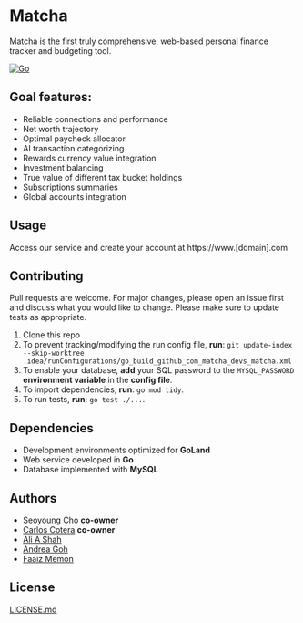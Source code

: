 # Matcha

Matcha is the first truly comprehensive, web-based personal finance tracker and budgeting tool.

[![Go](https://github.com/matcha-devs/matcha/actions/workflows/go.yml/badge.svg)](
https://github.com/matcha-devs/matcha/actions/workflows/go.yml)

## Goal features:

* Reliable connections and performance
* Net worth trajectory
* Optimal paycheck allocator
* AI transaction categorizing
* Rewards currency value integration
* Investment balancing
* True value of different tax bucket holdings
* Subscriptions summaries
* Global accounts integration

## Usage

Access our service and create your account at https://www.[domain].com

## Contributing

Pull requests are welcome.
For major changes, please open an issue first and discuss what you would like to change.
Please make sure to update tests as appropriate.

1. Clone this repo
2. To prevent tracking/modifying the run config file, **run**:
```git update-index --skip-worktree .idea/runConfigurations/go_build_github_com_matcha_devs_matcha.xml```
3. To enable your database, **add** your SQL password to the ```MYSQL_PASSWORD```
**environment variable** in the **config file**.
4. To import dependencies, **run**: ```go mod tidy```.
5. To run tests, **run**: ```go test ./...```.

## Dependencies

* Development environments optimized for **GoLand**
* Web service developed in **Go**
* Database implemented with **MySQL**

## Authors

* [Seoyoung Cho](https://github.com/seoyoungcho213) **co-owner**
* [Carlos Cotera](https://github.com/carlosacj55) **co-owner**
* [Ali A Shah](https://github.com/alishah634)
* [Andrea Goh](https://github.com/andreag0101)
* [Faaiz Memon](https://github.com/faaizmemonpurdue)

## License

[LICENSE.md](LICENSE.md)
